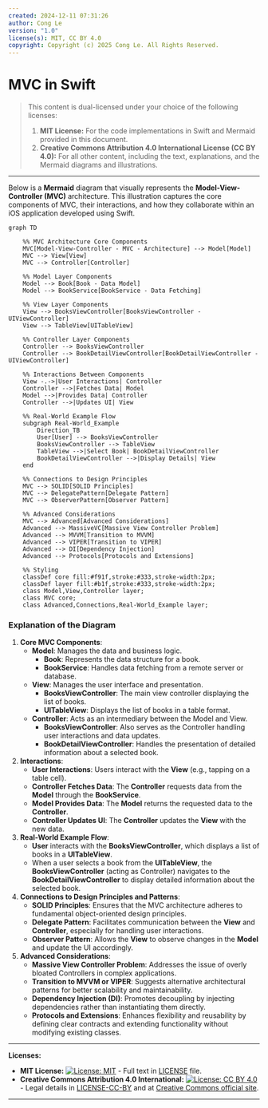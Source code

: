 ```yaml
---
created: 2024-12-11 07:31:26
author: Cong Le
version: "1.0"
license(s): MIT, CC BY 4.0
copyright: Copyright (c) 2025 Cong Le. All Rights Reserved.
---
```



# MVC in Swift

> This content is dual-licensed under your choice of the following licenses:
> 1.  **MIT License:** For the code implementations in Swift and Mermaid provided in this document.
> 2.  **Creative Commons Attribution 4.0 International License (CC BY 4.0):** For all other content, including the text, explanations, and the Mermaid diagrams and illustrations.

---

Below is a **Mermaid** diagram that visually represents the **Model-View-Controller (MVC)** architecture. This illustration captures the core components of MVC, their interactions, and how they collaborate within an iOS application developed using Swift.

```mermaid
graph TD

    %% MVC Architecture Core Components
    MVC[Model-View-Controller - MVC - Architecture] --> Model[Model]
    MVC --> View[View]
    MVC --> Controller[Controller]

    %% Model Layer Components
    Model --> Book[Book - Data Model]
    Model --> BookService[BookService - Data Fetching]

    %% View Layer Components
    View --> BooksViewController[BooksViewController - UIViewController]
    View --> TableView[UITableView]

    %% Controller Layer Components
    Controller --> BooksViewController
    Controller --> BookDetailViewController[BookDetailViewController - UIViewController]

    %% Interactions Between Components
    View -.->|User Interactions| Controller
    Controller -->|Fetches Data| Model
    Model -->|Provides Data| Controller
    Controller -->|Updates UI| View

    %% Real-World Example Flow
    subgraph Real-World_Example
        Direction_TB
        User[User] --> BooksViewController
        BooksViewController --> TableView
        TableView -->|Select Book| BookDetailViewController
        BookDetailViewController -->|Display Details| View
    end

    %% Connections to Design Principles
    MVC --> SOLID[SOLID Principles]
    MVC --> DelegatePattern[Delegate Pattern]
    MVC --> ObserverPattern[Observer Pattern]

    %% Advanced Considerations
    MVC --> Advanced[Advanced Considerations]
    Advanced --> MassiveVC[Massive View Controller Problem]
    Advanced --> MVVM[Transition to MVVM]
    Advanced --> VIPER[Transition to VIPER]
    Advanced --> DI[Dependency Injection]
    Advanced --> Protocols[Protocols and Extensions]

    %% Styling
    classDef core fill:#f91f,stroke:#333,stroke-width:2px;
    classDef layer fill:#b1f,stroke:#333,stroke-width:2px;
    class Model,View,Controller layer;
    class MVC core;
    class Advanced,Connections,Real-World_Example layer;

```

### Explanation of the Diagram

1. **Core MVC Components**:
    - **Model**: Manages the data and business logic.
        - **Book**: Represents the data structure for a book.
        - **BookService**: Handles data fetching from a remote server or database.
    - **View**: Manages the user interface and presentation.
        - **BooksViewController**: The main view controller displaying the list of books.
        - **UITableView**: Displays the list of books in a table format.
    - **Controller**: Acts as an intermediary between the Model and View.
        - **BooksViewController**: Also serves as the Controller handling user interactions and data updates.
        - **BookDetailViewController**: Handles the presentation of detailed information about a selected book.
2. **Interactions**:
    - **User Interactions**: Users interact with the **View** (e.g., tapping on a table cell).
    - **Controller Fetches Data**: The **Controller** requests data from the **Model** through the **BookService**.
    - **Model Provides Data**: The **Model** returns the requested data to the **Controller**.
    - **Controller Updates UI**: The **Controller** updates the **View** with the new data.
3. **Real-World Example Flow**:
    - **User** interacts with the **BooksViewController**, which displays a list of books in a **UITableView**.
    - When a user selects a book from the **UITableView**, the **BooksViewController** (acting as Controller) navigates to the **BookDetailViewController** to display detailed information about the selected book.
4. **Connections to Design Principles and Patterns**:
    - **SOLID Principles**: Ensures that the MVC architecture adheres to fundamental object-oriented design principles.
    - **Delegate Pattern**: Facilitates communication between the **View** and **Controller**, especially for handling user interactions.
    - **Observer Pattern**: Allows the **View** to observe changes in the **Model** and update the UI accordingly.
5. **Advanced Considerations**:
    - **Massive View Controller Problem**: Addresses the issue of overly bloated Controllers in complex applications.
    - **Transition to MVVM or VIPER**: Suggests alternative architectural patterns for better scalability and maintainability.
    - **Dependency Injection (DI)**: Promotes decoupling by injecting dependencies rather than instantiating them directly.
    - **Protocols and Extensions**: Enhances flexibility and reusability by defining clear contracts and extending functionality without modifying existing classes.

---
**Licenses:**

- **MIT License:**  [![License: MIT](https://img.shields.io/badge/License-MIT-yellow.svg)](LICENSE) - Full text in [LICENSE](LICENSE) file.
- **Creative Commons Attribution 4.0 International:** [![License: CC BY 4.0](https://licensebuttons.net/l/by/4.0/88x31.png)](LICENSE-CC-BY) - Legal details in [LICENSE-CC-BY](LICENSE-CC-BY) and at [Creative Commons official site](http://creativecommons.org/licenses/by/4.0/).

---